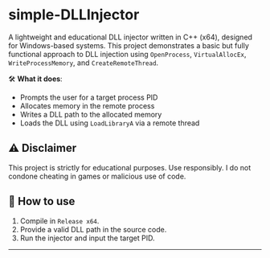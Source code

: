 # simple-DLLInjector

A lightweight and educational DLL injector written in C++ (x64), designed for Windows-based systems. This project demonstrates a basic but fully functional approach to DLL injection using `OpenProcess`, `VirtualAllocEx`, `WriteProcessMemory`, and `CreateRemoteThread`.

🛠️ **What it does**:
- Prompts the user for a target process PID
- Allocates memory in the remote process
- Writes a DLL path to the allocated memory
- Loads the DLL using `LoadLibraryA` via a remote thread

## ⚠️ Disclaimer

This project is strictly for educational purposes. Use responsibly. I do not condone cheating in games or malicious use of code.

## 🔧 How to use

1. Compile in `Release x64`.
2. Provide a valid DLL path in the source code.
3. Run the injector and input the target PID.

---
